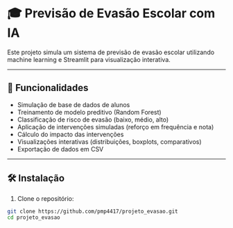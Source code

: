 # 🎓 Previsão de Evasão Escolar com IA

Este projeto simula um sistema de previsão de evasão escolar utilizando machine learning e Streamlit para visualização interativa.

---

## 🚀 Funcionalidades

- Simulação de base de dados de alunos
- Treinamento de modelo preditivo (Random Forest)
- Classificação de risco de evasão (baixo, médio, alto)
- Aplicação de intervenções simuladas (reforço em frequência e nota)
- Cálculo do impacto das intervenções
- Visualizações interativas (distribuições, boxplots, comparativos)
- Exportação de dados em CSV

---

## 🛠️ Instalação

1. Clone o repositório:
```bash
git clone https://github.com/pmp4417/projeto_evasao.git
cd projeto_evasao
